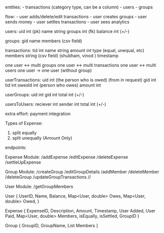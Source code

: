 entities: - transactions (category type, can be a column) - users - groups

flow: - user adds/delete/edit transactions - user creates groups - user sends money - user settles transactions - user sees analytics

users: uid int (pk) name string groups int (fk) balance int (+/-)

groups: gid name members (csv field)

transactions: tid int name string amount int type (equal, unequal, etc) members string (csv field) (shubham, vinod ) timestamp

one user <-> multi groups one user <-> multi transactions one user <-> multi users one user -> one user (without group)

userTransactions: uid int (the person who is owed) (from in request) gid int tid int owesId int (person who owes) amount int

userGroups: uid int gid int total int (+/-)

usersToUsers: reciever int sender int total int (+/-)


extra effort: payment integration

Types of Expense:
1. split equally
2. split unequally (Amount Only)

endpoints:

Expense Module:
/addExpense
/editExpense
/deleteExpense
/settleUpExpense

Group Module:
/createGroup
/editGroupDetails
/addMember
/deleteMember
/deleteGroup
/updateGroupTransactions //

User Module:
/getGroupMembers


User {
    UserID,
    Name,
    Balance,
    Map<User, double> Owes,
    Map<User, double> Owed,
}


Expense {
    ExpenseID,
    Description,
    Amount,
    Timestamp,
    User Added,
    User Paid,
    Map<User, double> Members,
    isEqually,
    isSettled,
    GroupID
}

Group {
    GroupID,
    GroupName,
    List<User> Members
}
